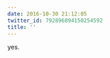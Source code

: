```yaml
---
date: 2016-10-30 21:12:05
twitter_id: 792896894150254592
title: ''
---
```


<!-- Tweet at https://twitter.com/statuses/792890738379935744 is either deleted or protected. -->

yes.
